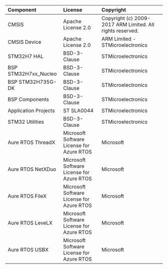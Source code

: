 ﻿| Component                       | License                                               | Copyright |
|:---------                       |:-------                                               |:----------|
| CMSIS                           | Apache License 2.0                                    | Copyright (c) 2009-2017 ARM Limited. All rights reserved. |
| CMSIS Device                    | Apache License 2.0                                    | ARM Limited - STMicroelectronics |
| STM32H7 HAL                     | BSD-3-Clause                                          | STMicroelectronics |
| BSP STM32H7xx_Nucleo            | BSD-3-Clause                                          | STMicroelectronics |
| BSP STM32H735G-DK               | BSD-3-Clause                                          | STMicroelectronics |
| BSP Components                  | BSD-3-Clause                                          | STMicroelectronics |
| Application Projects            | ST SLA0044                                            | STMicroelectronics |
| STM32 Utilities                 | BSD-3-Clause                                          | STMicroelectronics |
| Aure RTOS ThreadX               | Microsoft Software License for Azure RTOS             | Microsoft          |
| Aure RTOS NetXDuo               | Microsoft Software License for Azure RTOS             | Microsoft          |
| Aure RTOS FileX                 | Microsoft Software License for Azure RTOS             | Microsoft          |
| Aure RTOS LeveLX                | Microsoft Software License for Azure RTOS             | Microsoft          |
| Aure RTOS USBX                  | Microsoft Software License for Azure RTOS             | Microsoft          |
